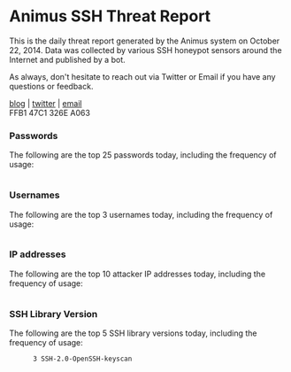 # Animus SSH Threat Report

This is the daily threat report generated by the Animus system on October 22, 2014. Data was collected by various SSH honeypot sensors around the Internet and published by a bot.  

As always, don't hesitate to reach out via Twitter or Email if you have any questions or feedback.  

[blog](http://morris.guru) | [twitter](https://twitter.com/andrew___morris) | [email](mailto:andrew@morris.guru)  
FFB1 47C1 326E A063  
### Passwords
The following are the top 25 passwords today, including the frequency of usage:
```
```

### Usernames
The following are the top 3 usernames today, including the frequency of usage:
```
```

### IP addresses
The following are the top 10 attacker IP addresses today, including the frequency of usage:
```
```

### SSH Library Version
The following are the top 5 SSH library versions today, including the frequency of usage:
```
      3 SSH-2.0-OpenSSH-keyscan
```
